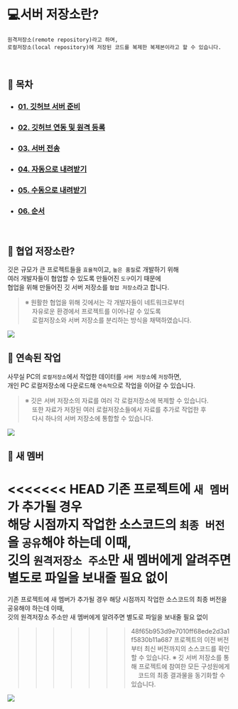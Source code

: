 # **:computer:서버 저장소란?**
    원격저장소(remote repository)라고 하며,
    로컬저장소(local repository)에 저장된 코드를 복제한 복제본이라고 할 수 있습니다.

<br>

## **:bookmark: 목차**
- ### [01. 깃허브 서버 준비](index/02_server-ready.md)
- ### [02. 깃허브 연동 및 원격 등록](index/03_link-remote.md)
- ### [03. 서버 전송](index/04_push.md)
- ### [04. 자동으로 내려받기](index/05_auto-pull.md)
- ### [05. 수동으로 내려받기](index/06_manual-fetch.md)
- ### [06. 순서](index/07_order.md)

<br>

## **:busts_in_silhouette: 협업 저장소란?**
깃은 규모가 큰 프로젝트들을 `효율적`이고, `높은 품질`로 개발하기 위해<br>
여러 개발자들이 협업할 수 있도록 만들어진 `도구`이기 때문에<br>
협업을 위해 만들어진 깃 서버 저장소를 `협업 저장소`라고 합니다.<br>
>※ 원활한 협업을 위해 깃에서는 각 개발자들이 네트워크로부터<br>
> &nbsp;&nbsp;&nbsp;&nbsp;자유로운 환경에서 프로젝트를 이어나갈 수 있도록<br>
> &nbsp;&nbsp;&nbsp;&nbsp;로컬저장소와 서버 저장소를 분리하는 방식을 채택하였습니다.<br>

<kbd>

<img src="https://user-images.githubusercontent.com/45596014/193068297-5ecd2766-6d96-4799-8566-db09cb5685e1.jpg">

</kbd>

<br>

## **:running: 연속된 작업**
사무실 PC의 `로컬저장소`에서 작업한 데이터를 `서버 저장소`에 `저장`하면,<br>
개인 PC 로컬저장소에 다운로드해 `연속적`으로 작업을 이어갈 수 있습니다.
> ※ 깃은 서버 저장소의 자료를 여러 각 로컬저장소에 복제할 수 있습니다.<br>
> &nbsp;&nbsp;&nbsp;&nbsp;또한 자료가 저장된 여러 로컬저장소들에서 자료를 추가로 작업한 후<br>
> &nbsp;&nbsp;&nbsp;&nbsp;다시 하나의 서버 저장소에 통합할 수 있습니다. <br>

<kbd>

<img src="https://user-images.githubusercontent.com/45596014/193068293-931e835f-76ab-41ce-8356-36a62ef3bb7c.jpg">

</kbd>

<br>

## **:seedling: 새 멤버**
<<<<<<< HEAD
기존 프로젝트에 `새 멤버`가 추가될 경우<br>
해당 시점까지 작업한 소스코드의 `최종 버전`을 `공유`해야 하는데 이때,<br>
깃의 `원격저장소 주소`만 새 멤버에게 알려주면 별도로 파일을 보내줄 필요 없이<br>
=======
기존 프로젝트에 새 멤버가 추가될 경우 해당 시점까지 작업한 소스코드의 최종 버전을 공유해야 하는데 이때,<br>
깃의 원격저장소 주소만 새 멤버에게 알려주면 별도로 파일을 보내줄 필요 없이<br>
>>>>>>> 48f65b953d9e7010ff68ede2d3a1f5830b11a687
프로젝트의 이전 버전부터 최신 버전까지의 소스코드를 확인할 수 있습니다.
>※ 깃 서버 저장소를 통해 프로젝트에 참여한 모든 구성원에게<br>
> &nbsp;&nbsp;&nbsp;&nbsp;코드의 최종 결과물을 동기화할 수 있습니다.<br>

<kbd>

<img src="https://user-images.githubusercontent.com/45596014/193068289-b996b2cc-c65c-440a-9713-524915e508cf.jpg">

</kbd>
